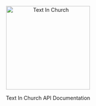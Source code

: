 <p align="center">
  <img src="https://textinchurch.com/assets/svg/logo_dark.svg" alt="Text In Church" width="226">
</p>

<p align="center">Text In Church API Documentation</p>
